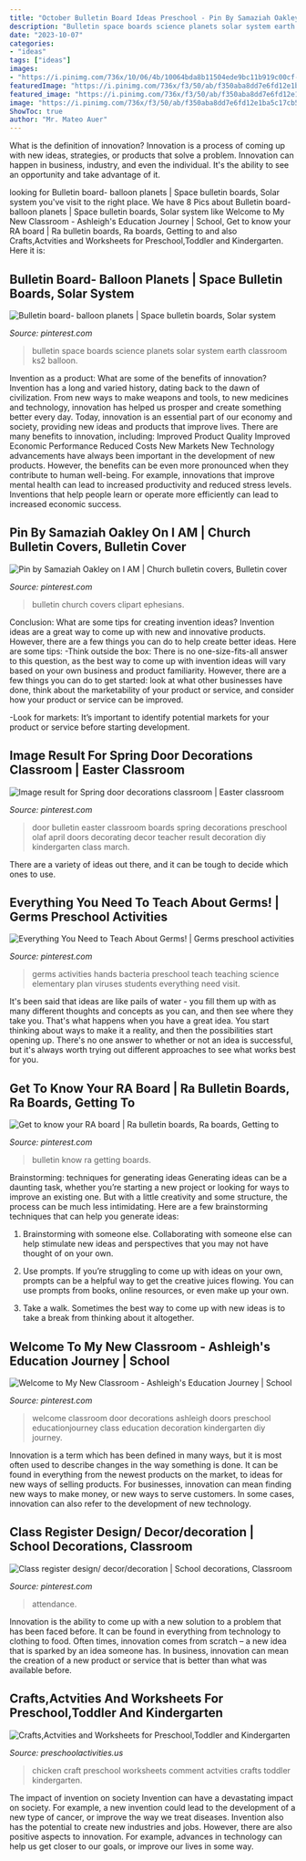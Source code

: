 ```yaml
---
title: "October Bulletin Board Ideas Preschool - Pin By Samaziah Oakley On I Am"
description: "Bulletin space boards science planets solar system earth classroom ks2 balloon"
date: "2023-10-07"
categories:
- "ideas"
tags: ["ideas"]
images:
- "https://i.pinimg.com/736x/10/06/4b/10064bda8b11504ede9bc11b919c00cf--clipart-ephesians-.jpg"
featuredImage: "https://i.pinimg.com/736x/f3/50/ab/f350aba8dd7e6fd12e1ba5c17cb5e8dd.jpg"
featured_image: "https://i.pinimg.com/736x/f3/50/ab/f350aba8dd7e6fd12e1ba5c17cb5e8dd.jpg"
image: "https://i.pinimg.com/736x/f3/50/ab/f350aba8dd7e6fd12e1ba5c17cb5e8dd.jpg"
ShowToc: true
author: "Mr. Mateo Auer"
---
```



What is the definition of innovation?
Innovation is a process of coming up with new ideas, strategies, or products that solve a problem. Innovation can happen in business, industry, and even the individual. It's the ability to see an opportunity and take advantage of it.

	

		
looking for Bulletin board- balloon planets | Space bulletin boards, Solar system you've visit to the right place. We have 8 Pics about Bulletin board- balloon planets | Space bulletin boards, Solar system like Welcome to My New Classroom - Ashleigh&#039;s Education Journey | School, Get to know your RA board | Ra bulletin boards, Ra boards, Getting to and also Crafts,Actvities and Worksheets for Preschool,Toddler and Kindergarten. Here it is:
		
    
## Bulletin Board- Balloon Planets | Space Bulletin Boards, Solar System

<img loading=lazy src="https://i.pinimg.com/736x/4f/8d/5d/4f8d5dcf2ad0ac5d1928e949c1ac05ed--earth-science-solar-system.jpg" onerror="this.onerror=null;this.src='https://tse1.mm.bing.net/th?id=OIP.YuArhCOz8Ur8Cz9U32zkqgHaFi&amp;pid=15.1';" alt="Bulletin board- balloon planets | Space bulletin boards, Solar system">

_Source: pinterest.com_

>bulletin space boards science planets solar system earth classroom ks2 balloon. 

	

Invention as a product: What are some of the benefits of innovation?
Invention has a long and varied history, dating back to the dawn of civilization. From new ways to make weapons and tools, to new medicines and technology, innovation has helped us prosper and create something better every day. Today, innovation is an essential part of our economy and society, providing new ideas and products that improve lives. There are many benefits to innovation, including: 
Improved Product Quality 
Improved Economic Performance 
Reduced Costs 
New Markets 
New Technology advancements have always been important in the development of new products. However, the benefits can be even more pronounced when they contribute to human well-being. For example, innovations that improve mental health can lead to increased productivity and reduced stress levels. Inventions that help people learn or operate more efficiently can lead to increased economic success.

    
## Pin By Samaziah Oakley On I AM | Church Bulletin Covers, Bulletin Cover

<img loading=lazy src="https://i.pinimg.com/736x/10/06/4b/10064bda8b11504ede9bc11b919c00cf--clipart-ephesians-.jpg" onerror="this.onerror=null;this.src='https://tse3.mm.bing.net/th?id=OIP.wFvkCHRLtS2hqNvXChpjrgHaLR&amp;pid=15.1';" alt="Pin by Samaziah Oakley on I AM | Church bulletin covers, Bulletin cover">

_Source: pinterest.com_

>bulletin church covers clipart ephesians. 

	

Conclusion: What are some tips for creating invention ideas?
Invention ideas are a great way to come up with new and innovative products. However, there are a few things you can do to help create better ideas. Here are some tips:
-Think outside the box: There is no one-size-fits-all answer to this question, as the best way to come up with invention ideas will vary based on your own business and product familiarity. However, there are a few things you can do to get started: look at what other businesses have done, think about the marketability of your product or service, and consider how your product or service can be improved.

-Look for markets: It’s important to identify potential markets for your product or service before starting development.

    
## Image Result For Spring Door Decorations Classroom | Easter Classroom

<img loading=lazy src="https://i.pinimg.com/736x/0b/d7/ac/0bd7ac2edc2900a0c3f36970effee25f.jpg" onerror="this.onerror=null;this.src='https://tse1.mm.bing.net/th?id=OIP.-9Ese192_ydqdgq6OiQrQQHaNH&amp;pid=15.1';" alt="Image result for Spring door decorations classroom | Easter classroom">

_Source: pinterest.com_

>door bulletin easter classroom boards spring decorations preschool olaf april doors decorating decor teacher result decoration diy kindergarten class march. 

	

There are a variety of ideas out there, and it can be tough to decide which ones to use.

    
## Everything You Need To Teach About Germs! | Germs Preschool Activities

<img loading=lazy src="https://i.pinimg.com/736x/1e/06/6a/1e066a9c9683eebd6e1b1e9f3b8a0434.jpg" onerror="this.onerror=null;this.src='https://tse1.mm.bing.net/th?id=OIP.dbkys9MihulCNuNf67cl5QHaO0&amp;pid=15.1';" alt="Everything You Need to Teach About Germs! | Germs preschool activities">

_Source: pinterest.com_

>germs activities hands bacteria preschool teach teaching science elementary plan viruses students everything need visit. 

	

It's been said that ideas are like pails of water - you fill them up with as many different thoughts and concepts as you can, and then see where they take you. That's what happens when you have a great idea. You start thinking about ways to make it a reality, and then the possibilities start opening up. There's no one answer to whether or not an idea is successful, but it's always worth trying out different approaches to see what works best for you.

    
## Get To Know Your RA Board | Ra Bulletin Boards, Ra Boards, Getting To

<img loading=lazy src="https://i.pinimg.com/736x/3b/ba/36/3bba36d09e14f7ef7ba6ca783f5d514c.jpg" onerror="this.onerror=null;this.src='https://tse1.mm.bing.net/th?id=OIP.q6vyQwi_uuCT765LEyKVJgHaJ3&amp;pid=15.1';" alt="Get to know your RA board | Ra bulletin boards, Ra boards, Getting to">

_Source: pinterest.com_

>bulletin know ra getting boards. 

	

Brainstorming: techniques for generating ideas
Generating ideas can be a daunting task, whether you’re starting a new project or looking for ways to improve an existing one. But with a little creativity and some structure, the process can be much less intimidating.
Here are a few brainstorming techniques that can help you generate ideas:

1. Brainstorming with someone else. Collaborating with someone else can help stimulate new ideas and perspectives that you may not have thought of on your own.

2. Use prompts. If you’re struggling to come up with ideas on your own, prompts can be a helpful way to get the creative juices flowing. You can use prompts from books, online resources, or even make up your own.

3. Take a walk. Sometimes the best way to come up with new ideas is to take a break from thinking about it altogether.

    
## Welcome To My New Classroom - Ashleigh&#039;s Education Journey | School

<img loading=lazy src="https://i.pinimg.com/736x/c8/f6/d7/c8f6d7682b988cba7812e60c7b2bab93--back-to-school-diy-school.jpg" onerror="this.onerror=null;this.src='https://tse3.mm.bing.net/th?id=OIP.cCBuOzLBE83TmrXfsmRQ_wHaOq&amp;pid=15.1';" alt="Welcome to My New Classroom - Ashleigh&#039;s Education Journey | School">

_Source: pinterest.com_

>welcome classroom door decorations ashleigh doors preschool educationjourney class education decoration kindergarten diy journey. 

	

Innovation is a term which has been defined in many ways, but it is most often used to describe changes in the way something is done. It can be found in everything from the newest products on the market, to ideas for new ways of selling products. For businesses, innovation can mean finding new ways to make money, or new ways to serve customers. In some cases, innovation can also refer to the development of new technology.

    
## Class Register Design/ Decor/decoration | School Decorations, Classroom

<img loading=lazy src="https://i.pinimg.com/736x/f3/50/ab/f350aba8dd7e6fd12e1ba5c17cb5e8dd.jpg" onerror="this.onerror=null;this.src='https://tse4.mm.bing.net/th?id=OIP.VW28LE-E-qZRpBgTzpPUMQHaJ3&amp;pid=15.1';" alt="Class register design/ decor/decoration | School decorations, Classroom">

_Source: pinterest.com_

>attendance. 

	

Innovation is the ability to come up with a new solution to a problem that has been faced before. It can be found in everything from technology to clothing to food. Often times, innovation comes from scratch – a new idea that is sparked by an idea someone has. In business, innovation can mean the creation of a new product or service that is better than what was available before.

    
## Crafts,Actvities And Worksheets For Preschool,Toddler And Kindergarten

<img loading=lazy src="http://www.preschoolactivities.us/wp-content/uploads/2014/12/chicken-craft1.jpg" onerror="this.onerror=null;this.src='https://tse2.mm.bing.net/th?id=OIP.QXz_4eZJ-Iy1q3RhQd1nPQHaJ4&amp;pid=15.1';" alt="Crafts,Actvities and Worksheets for Preschool,Toddler and Kindergarten">

_Source: preschoolactivities.us_

>chicken craft preschool worksheets comment actvities crafts toddler kindergarten. 

	

The impact of invention on society
Invention can have a devastating impact on society. For example, a new invention could lead to the development of a new type of cancer, or improve the way we treat diseases. Invention also has the potential to create new industries and jobs. However, there are also positive aspects to innovation. For example, advances in technology can help us get closer to our goals, or improve our lives in some way.

